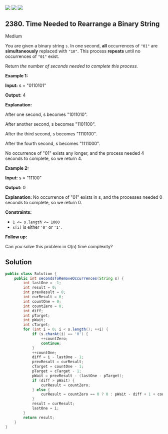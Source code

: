 [![](https://img.shields.io/github/stars/javadev/LeetCode-in-Java?label=Stars&style=flat-square)](https://github.com/javadev/LeetCode-in-Java)
[![](https://img.shields.io/github/forks/javadev/LeetCode-in-Java?label=Fork%20me%20on%20GitHub%20&style=flat-square)](https://github.com/javadev/LeetCode-in-Java/fork)
[![](https://img.shields.io/badge/-LeetCode%20in%20Kotlin-blue?style=flat-square)](https://github.com/javadev/LeetCode-in-Kotlin)

## 2380\. Time Needed to Rearrange a Binary String

Medium

You are given a binary string `s`. In one second, **all** occurrences of `"01"` are **simultaneously** replaced with `"10"`. This process **repeats** until no occurrences of `"01"` exist.

Return _the number of seconds needed to complete this process._

**Example 1:**

**Input:** s = "0110101"

**Output:** 4

**Explanation:**

After one second, s becomes "1011010".

After another second, s becomes "1101100".

After the third second, s becomes "1110100".

After the fourth second, s becomes "1111000".

No occurrence of "01" exists any longer, and the process needed 4 seconds to complete, so we return 4.

**Example 2:**

**Input:** s = "11100"

**Output:** 0

**Explanation:** No occurrence of "01" exists in s, and the processes needed 0 seconds to complete, so we return 0.

**Constraints:**

*   `1 <= s.length <= 1000`
*   `s[i]` is either `'0'` or `'1'`.

**Follow up:**

Can you solve this problem in O(n) time complexity?

## Solution

```java
public class Solution {
    public int secondsToRemoveOccurrences(String s) {
        int lastOne = -1;
        int result = 0;
        int prevResult = 0;
        int curResult = 0;
        int countOne = 0;
        int countZero = 0;
        int diff;
        int pTarget;
        int pWait;
        int cTarget;
        for (int i = 0; i < s.length(); ++i) {
            if (s.charAt(i) == '0') {
                ++countZero;
                continue;
            }
            ++countOne;
            diff = i - lastOne - 1;
            prevResult = curResult;
            cTarget = countOne - 1;
            pTarget = cTarget - 1;
            pWait = prevResult - (lastOne - pTarget);
            if (diff > pWait) {
                curResult = countZero;
            } else {
                curResult = countZero == 0 ? 0 : pWait - diff + 1 + countZero;
            }
            result = curResult;
            lastOne = i;
        }
        return result;
    }
}
```
